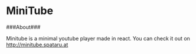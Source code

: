 # MiniTube
###About###

Minitube is a minimal youtube player made in react.
You can check it out on http://minitube.spataru.at

